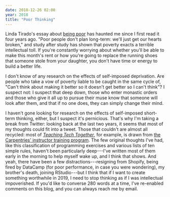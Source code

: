 ```yaml
---
date: 2018-12-26 02:00
year: 2018
title: "Poor Thinking"
---
```


Linda Tirado's essay about [being poor](https://www.theguardian.com/society/2014/sep/21/linda-tirado-poverty-hand-to-mouth-extract)
has haunted me since I first read it four years ago.
"Poor people don't plan long-term: we'll just get our hearts broken,"
and study after study has shown that poverty exacts a terrible intellectual toll.
If you're constantly worrying about whether you'll be able to make this month's rent
or how you're going to replace the running shoes that someone stole from your daughter,
you don't have time or energy to build a better life.

I don't know of any research on the effects of self-imposed deprivation.
Are people who take a vow of poverty liable to be caught in the same cycle of,
"Can't think about making it better so it doesn't get better so I can't think"?
I suspect not:
I suspect that deep down,
those who enter monastic orders and those who give it all up to pursue their muse
know that someone will look after them,
and that if no one does,
they can simply change their mind.

I haven't gone looking for research on the effects of self-imposed short-term thinking,
either,
but I suspect it's pernicious.
That's why I'm taking a break from Twitter:
looking back at the last two years,
it seems that most of my thoughts could fit into a tweet.
Those that couldn't are almost all recycled:
most of *[Teaching Tech Together](http://teachtogether.tech)*,
for example,
is drawn from [the Carpentries' instructor training program](https://carpentries.github.io/instructor-training/).
The few original thoughts I've had,
like this classification of programming exercises
and various lists of ten simple rules,
haven't been particularly deep---I've written most of them early in the morning
to help myself wake up,
and I think that shows.
And yeah,
there have been a few distractions---resigning from Shopify,
being fired by DataCamp (for poor performance, in case you were wondering),
my brother's death,
joining RStudio---but
I think that if I want to create something worthwhile in 2019,
I need to stop thinking as if I was intellectual impoverished.
If you'd like to converse 280 words at a time,
I've re-enabled comments on this blog,
and you can always reach me by email.
